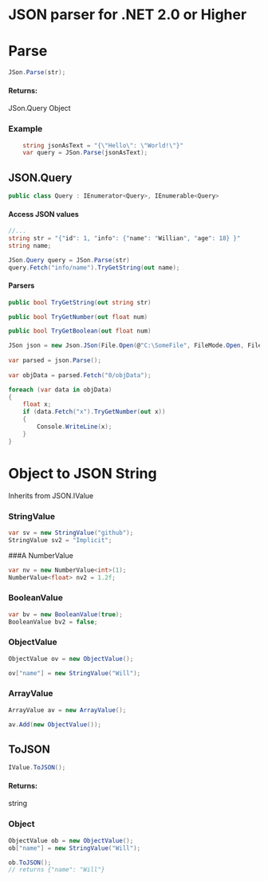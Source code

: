 
# JSON parser for .NET 2.0 or Higher

# Parse

```cs
JSon.Parse(str);
```

#### Returns:
JSon.Query Object

### Example

```cs
    string jsonAsText = "{\"Hello\": \"World!\"}"
    var query = JSon.Parse(jsonAsText);
```

## JSON.Query

```cs
public class Query : IEnumerator<Query>, IEnumerable<Query>
```

#### Access JSON values

```cs
//...
string str = "{"id": 1, "info": {"name": "Willian", "age": 18} }"
string name;

JSon.Query query = JSon.Parse(str)
query.Fetch("info/name").TryGetString(out name);
```

#### Parsers
```cs
public bool TryGetString(out string str)
```
```cs
public bool TryGetNumber(out float num)
```
```cs
public bool TryGetBoolean(out float num)
```
```cs
JSon json = new Json.JSon(File.Open(@"C:\SomeFile", FileMode.Open, FileAccess.Read));
            
var parsed = json.Parse();
            
var objData = parsed.Fetch("0/objData");

foreach (var data in objData)
{
    float x;
    if (data.Fetch("x").TryGetNumber(out x))
    {
        Console.WriteLine(x);
    }
} 
```

# Object to JSON String

Inherits from JSON.IValue

### StringValue

```cs
var sv = new StringValue("github");
StringValue sv2 = "Implicit";
```

###A NumberValue

```cs
var nv = new NumberValue<int>(1);
NumberValue<float> nv2 = 1.2f;
```

### BooleanValue

```cs
var bv = new BooleanValue(true);
BooleanValue bv2 = false;
```

### ObjectValue

```cs
ObjectValue ov = new ObjectValue();

ov["name"] = new StringValue("Will");
```

### ArrayValue

```cs
ArrayValue av = new ArrayValue();

av.Add(new ObjectValue());
```

## ToJSON

```cs
IValue.ToJSON();
```
#### Returns: 
string

### Object

```cs
ObjectValue ob = new ObjectValue();
ob["name"] = new StringValue("Will");

ob.ToJSON();
// returns {"name": "Will"}
```
